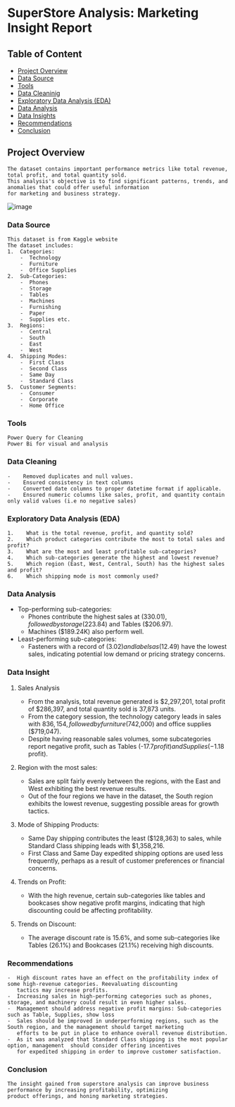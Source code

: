 # SuperStore Analysis: Marketing Insight Report

## Table of Content
   - [Project Overview](project_overview)
   - [Data Source](data_source)
   - [Tools](tools)
   -  [Data Cleaninig](data_cleaning)
   - [Exploratory Data Analysis (EDA)](exploratory_data_analysis_(EDA))
   - [Data Analysis](data_analysis)
   - [Data Insights](data_insights)
   - [Recommendations](recommendations)
   - [Conclusion](conclusion)

## Project Overview
    The dataset contains important performance metrics like total revenue, total profit, and total quantity sold.
    This analysis's objective is to find significant patterns, trends, and anomalies that could offer useful information
    for marketing and business strategy.

![image](https://github.com/user-attachments/assets/92c27adb-5a43-46df-8f32-fea09eb926d9)


### Data Source 
    This dataset is from Kaggle website
    The dataset includes:
    1.  Categories:
        -  Technology
        -  Furniture
        -  Office Supplies
    2.  Sub-Categories:
        -  Phones	
        -  Storage
        -  Tables
        -  Machines
        -  Furnishing
        -  Paper
        -  Supplies etc.
    3.  Regions:
        -  Central
        -  South
        -  East
        -  West
    4.  Shipping Modes:
        -  First Class
        -  Second Class
        -  Same Day
        -  Standard Class
    5.  Customer Segments:
        -  Consumer
        -  Corporate
        -  Home Office

### Tools 

    Power Query for Cleaning
    Power Bi for visual and analysis

### Data Cleaning 

    -    Removed duplicates and null values.
    -    Ensured consistency in text columns 
    -    Converted date columns to proper datetime format if applicable.
    -    Ensured numeric columns like sales, profit, and quantity contain only valid values (i.e no negative sales)

### Exploratory Data Analysis (EDA)

    1.    What is the total revenue, profit, and quantity sold?
    2.    Which product categories contribute the most to total sales and profit?
    3.    What are the most and least profitable sub-categories?
    4.    Which sub-categories generate the highest and lowest revenue?
    5.    Which region (East, West, Central, South) has the highest sales and profit?
    6.    Which shipping mode is most commonly used?
    


### Data Analysis

  -  Top-performing sub-categories:
      -  Phones contribute the highest sales at ($330.01), followed by storage ($223.84) and Tables ($206.97).
      -  Machines ($189.24K) also perform well.
  -  Least-performing sub-categories:
      -  Fasteners with a record of ($3.02) and labels as ($12.49) have the lowest sales, indicating potential low demand or pricing strategy concerns.

### Data Insight

1.  Sales Analysis
      -  From the analysis, total revenue generated is $2,297,201, total profit of $286,397, and total quantity sold is 37,873 units.
      -  From the category session, the technology category leads in sales with $836,154, followed by furniture ($742,000) and office supplies ($719,047).
      -  Despite having reasonable sales volumes, some subcategories report negative profit, such as Tables (-$17.7 profit) and Supplies (-$1.18 profit).

2.  Region with the most sales:
      - Sales are split fairly evenly between the regions, with the East and West exhibiting the best revenue results.
      - Out of the four regions we have in the dataset, the South region exhibits the lowest revenue, suggesting possible areas for growth tactics.

3.  Mode of Shipping Products: 
      -  Same Day shipping contributes the least ($128,363) to sales, while Standard Class shipping leads with $1,358,216.
      -  First Class and Same Day expedited shipping options are used less frequently, perhaps as a result of customer preferences or financial concerns.
    
4.  Trends on Profit:
      -  With the high revenue, certain sub-categories like tables and bookcases show negative profit margins, indicating  that high discounting could be
         affecting profitability.
    
5.  Trends on Discount:
      -  The average discount rate is 15.6%, and some sub-categories like Tables (26.1%) and Bookcases (21.1%) receiving high discounts.
    
### Recommendations

    -  High discount rates have an effect on the profitability index of some high-revenue categories. Reevaluating discounting 
       tactics may increase profits.
    -  Increasing sales in high-performing categories such as phones, storage, and machinery could result in even higher sales.
    -  Management should address negative profit margins: Sub-categories such as Table, Supplies, show loss
    -  Sales should be improved in underperforming regions, such as the South region, and the management should target marketing 
       efforts to be put in place to enhance overall revenue distribution.
    -  As it was analyzed that Standard Class shipping is the most popular option, management  should consider offering incentives 
       for expedited shipping in order to improve customer satisfaction.

### Conclusion

    The insight gained from superstore analysis can improve business performance by increasing profitability, optimizing 
    product offerings, and honing marketing strategies.



